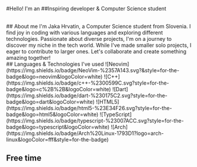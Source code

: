 #Hello! I'm an
##Inspiring developer & Computer Science student

<br>
## About me
I'm Jaka Hrvatin, a Computer Science student from Slovenia. I find joy in coding with various languages and exploring different technologies. Passionate about diverse projects, I'm on a journey to discover my niche in the tech world. While I've made smaller solo projects, I eager to contribute to larger ones. Let's collaborate and create something amazing together! 

<br>
## Languages & Technologies I've used
![Neovim](https://img.shields.io/badge/NeoVim-%2357A143.svg?&style=for-the-badge&logo=neovim&logoColor=white)
![C++](https://img.shields.io/badge/c++-%2300599C.svg?style=for-the-badge&logo=c%2B%2B&logoColor=white)
![Dart](https://img.shields.io/badge/dart-%230175C2.svg?style=for-the-badge&logo=dart&logoColor=white)
![HTML5](https://img.shields.io/badge/html5-%23E34F26.svg?style=for-the-badge&logo=html5&logoColor=white)
![TypeScript](https://img.shields.io/badge/typescript-%23007ACC.svg?style=for-the-badge&logo=typescript&logoColor=white)
![Arch](https://img.shields.io/badge/Arch%20Linux-1793D1?logo=arch-linux&logoColor=fff&style=for-the-badge)

## Free time 




